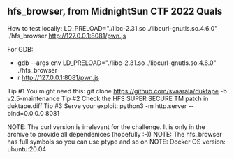 ## hfs_browser, from MidnightSun CTF 2022 Quals 

How to test locally:
LD_PRELOAD="./libc-2.31.so ./libcurl-gnutls.so.4.6.0" ./hfs_browser http://127.0.0.1:8081/pwn.js

For GDB:
- gdb --args env LD_PRELOAD="./libc-2.31.so ./libcurl-gnutls.so.4.6.0" ./hfs_browser
- r http://127.0.0.1:8081/pwn.js

Tip #1
You might need this: git clone https://github.com/svaarala/duktape -b v2.5-maintenance
Tip #2
Check the HFS SUPER SECURE TM patch in duktape.diff
Tip #3
Serve your exploit: python3 -m http.server --bind=0.0.0.0 8081

NOTE: The curl version is irrelevant for the challenge. It is only in the archive to provide all dependenices (hopefully :-))
NOTE: The hfs_browser has full symbols so you can use ptype and so on
NOTE: Docker OS version: ubuntu:20.04
